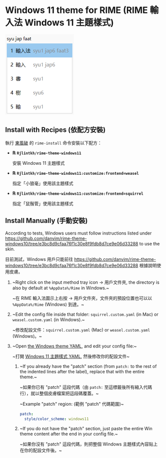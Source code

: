 # Windows 11 theme for RIME (RIME 輸入法 Windows 11 主題樣式)

![Windows 11 theme image](image.png)

## Install with Recipes (依配方安裝)

執行 [東風破](https://github.com/rime/plum) 的 `rime-install` 命令安裝以下配方：

  - **℞ `Rjlintkh/rime-theme-windows11`**

    安裝 Windows 11 主題樣式

  - **℞ `Rjlintkh/rime-theme-windows11:customize:frontend=weasel`**

    指定「小狼毫」使用該主題樣式

  - **℞ `Rjlintkh/rime-theme-windows11:customize:frontend=squirrel`**

    指定「鼠鬚管」使用該主題樣式

## Install Manually (手動安裝)

According to tests, Windows users must follow instructions listed under https://github.com/danvim/rime-theme-windows10/tree/e3bc8d9cfaa76f1c30e8f9fdb8d7ce9e06d33288 to use the skin.

目前測試，Windows 用戶只能前往 https://github.com/danvim/rime-theme-windows10/tree/e3bc8d9cfaa76f1c30e8f9fdb8d7ce9e06d33288 根據說明使用皮膚。


1. ~Right click on the input method tray icon -> 用戶文件夾, the directory is also by default at `%AppData%/Rime` in Windows.~

    ~在 RIME 輸入法圖示上右按 -> 用戶文件夾，文件夾的預設位置也可以以 `%AppData%/Rime` (Windows) 到達。~

2. ~Edit the config file inside that folder: `squirrel.custom.yaml` (in Mac) or `weasel.custom.yaml` (in Windows).~

    ~修改配設文件：`squirrel.custom.yaml` (Mac) or `weasel.custom.yaml` (Windows)。~

3. ~Open [the Windows theme YAML](windows11_theme.yaml), and edit your config file:~

    ~打開 [Windows 11 主題樣式 YAML](windows11_theme.yaml), 然後修改你的配設文件~

    1. ~If you already have the "patch" section (from `patch:` to the rest of the indented lines after the label), replace that with the entire theme.~

        ~如果你已有 "patch" 這段代碼（由 `patch:` 至這標籤後所有縮入代碼行），就以整個皮膚檔案把這段碼覆蓋。~

        ~Example "patch" region: (範例 "patch" 代碼範圍)~

        ```yaml
        patch:
          style/color_scheme: windows11
        ```

    2. ~If you do not have the "patch" section, just paste the entire Win theme content after the end in your config file.~

        ~如果你沒有 "patch" 這段代碼，則把整個 Windows 主題樣式內容貼上在你的配設文件後。~
        

